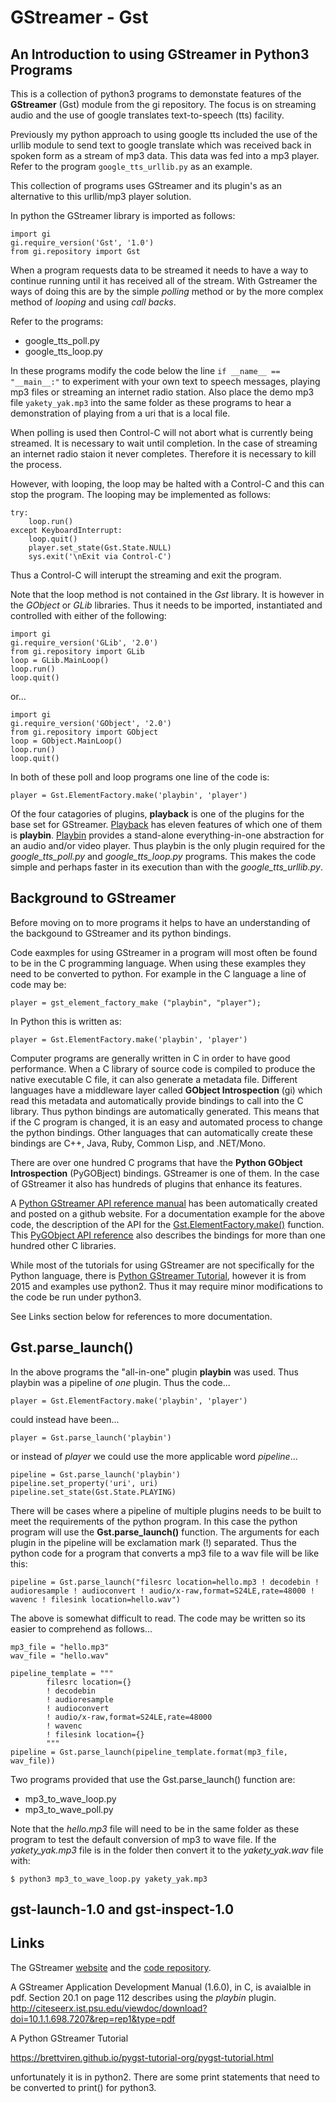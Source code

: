 # GStreamer - Gst

## An Introduction to using GStreamer in Python3 Programs

This is a collection of python3 programs to demonstate features of the **GStreamer** (Gst) module from the gi repository. The focus is on streaming audio and the use of google translates text-to-speech (tts) facility.

Previously my python approach to using google tts included the use of the urllib module to send text to google translate which was received back in spoken form as a stream of mp3 data. This data was fed into a mp3 player. Refer to the program `google_tts_urllib.py` as an example. 

This collection of programs uses GStreamer and its plugin's as an alternative to this urllib/mp3 player solution. 

In python the GStreamer library is imported as follows:
```
import gi
gi.require_version('Gst', '1.0')
from gi.repository import Gst
```

When a program requests data to be streamed it needs to have a way to continue running until it has received all of the stream. With Gstreamer the ways of doing this are by the simple *polling* method or by the more complex method of *looping* and using *call backs*.

Refer to the programs:

* google_tts_poll.py
* google_tts_loop.py

In these programs modify the code below the line `if __name__ == "__main__:"` to experiment with your own text to speech messages, playing mp3 files or streaming an internet radio station. Also place the demo mp3 file `yakety_yak.mp3` into the same folder as these programs to hear a demonstration of playing from a uri that is a local file.

When polling is used then Control-C will not abort what is currently being streamed. It is necessary to wait until completion. In the case of streaming an internet radio staion it never completes. Therefore it is necessary to kill the process.

However, with looping, the loop may be halted with a Control-C and this can stop the program. The looping may be implemented as follows:
```
try:
    loop.run()
except KeyboardInterrupt:
    loop.quit()
    player.set_state(Gst.State.NULL)
    sys.exit('\nExit via Control-C')
```
Thus a Control-C will interupt the streaming and exit the program. 

Note that the loop method is not contained in the *Gst* library. It is however in the *GObject* or *GLib* libraries. Thus it needs to be imported, instantiated and controlled with either of the following:

```
import gi
gi.require_version('GLib', '2.0')
from gi.repository import GLib
loop = GLib.MainLoop()
loop.run()
loop.quit()
```
or...
```
import gi
gi.require_version('GObject', '2.0')
from gi.repository import GObject
loop = GObject.MainLoop()
loop.run()
loop.quit()
```

In both of these poll and loop programs one line of the code is:
```
player = Gst.ElementFactory.make('playbin', 'player')
```

Of the four catagories of plugins, **playback** is one of the plugins for the base set for GStreamer. [Playback](https://gstreamer.freedesktop.org/documentation/playback/index.html?gi-language=c) has eleven features of which one of them is **playbin**. [Playbin](https://gstreamer.freedesktop.org/documentation/playback/playbin.html?gi-language=c) provides a stand-alone everything-in-one abstraction for an audio and/or video player. Thus playbin is the only plugin required for the *google_tts_poll.py* and *google_tts_loop.py* programs. This makes the code simple and perhaps faster in its execution than with the *google_tts_urllib.py*.

## Background to GStreamer

Before moving on to more programs it helps to have an understanding of the backgound to GStreamer and its python bindings.

Code eaxmples for using GStreamer in a program will most often be found to be in the C programming language. When using these examples they need to be converted to python. For example in the C language a line of code may be:
```
player = gst_element_factory_make ("playbin", "player");
```
In Python this is written as:
```
player = Gst.ElementFactory.make('playbin', 'player')
```
Computer programs are generally written in C in order to have good performance. When a C library of source code is compiled to produce the native executable C file, it can also generate a metadata file. Different languages have a middleware layer called **GObject Introspection** (gi) which read this metadata and automatically provide bindings to call into the C library. Thus python bindings are automatically generated. This means that if the C program is changed, it is an easy and automated process to change the python bindings. Other languages that can automatically create these bindings are C++, Java, Ruby, Common Lisp, and .NET/Mono. 

There are over one hundred C programs that have the **Python GObject Introspection** (PyGOBject) bindings. GStreamer is one of them. In the case of GStreamer it also has hundreds of plugins that enhance its features.

A [Python GStreamer API reference manual](https://lazka.github.io/pgi-docs/#Gst-1.0) has been automatically created and posted on a github website. For a documentation example for the above code, the description of the API for the [Gst.ElementFactory.make()](https://lazka.github.io/pgi-docs/Gst-1.0/classes/ElementFactory.html#Gst.ElementFactory.make) function. This [PyGObject API reference](http://lazka.github.io/pgi-docs/) also describes the bindings for more than one hundred other C libraries. 

While most of the tutorials for using GStreamer are not specifically for the Python language, there is [Python GStreamer Tutorial](https://brettviren.github.io/pygst-tutorial-org/pygst-tutorial.html), however it is from 2015 and examples use python2. Thus it may require minor modifications to the code be run under python3.

See Links section below for references to more documentation.

## Gst.parse_launch()

In the above programs the "all-in-one" plugin **playbin** was used. Thus playbin was a pipeline of *one* plugin. Thus the code...
```
player = Gst.ElementFactory.make('playbin', 'player')
```
could instead have been...
```
player = Gst.parse_launch('playbin')
```
or instead of *player* we could use the more applicable word *pipeline*...
```
pipeline = Gst.parse_launch('playbin')
pipeline.set_property('uri', uri)
pipeline.set_state(Gst.State.PLAYING) 
```

There will be cases where a pipeline of multiple plugins needs to be built to meet the requirements of the python program. In this case the python program will use the **Gst.parse_launch()** function. The arguments for each plugin in the pipeline will be exclamation mark (!) separated. Thus the python code for a program that converts a mp3 file to a wav file will be like this:
```
pipeline = Gst.parse_launch("filesrc location=hello.mp3 ! decodebin ! audioresample ! audioconvert ! audio/x-raw,format=S24LE,rate=48000 ! wavenc ! filesink location=hello.wav")
```
The above is somewhat difficult to read. The code may be written so its easier to comprehend as follows...
```
mp3_file = "hello.mp3"
wav_file = "hello.wav"

pipeline_template = """
        filesrc location={} 
        ! decodebin
        ! audioresample 
        ! audioconvert 
        ! audio/x-raw,format=S24LE,rate=48000 
        ! wavenc 
        ! filesink location={}
        """
pipeline = Gst.parse_launch(pipeline_template.format(mp3_file, wav_file))
```
Two programs provided that use the Gst.parse_launch() function are:

* mp3_to_wave_loop.py
* mp3_to_wave_poll.py

Note that the *hello.mp3* file will need to be in the same folder as these program to test the default conversion of mp3 to wave file. If the *yakety_yak.mp3* file is in the folder then convert it to the *yakety_yak.wav* file with:
```
$ python3 mp3_to_wave_loop.py yakety_yak.mp3
```

## gst-launch-1.0 and gst-inspect-1.0


## Links
The GStreamer [website](https://gstreamer.freedesktop.org/modules/gstreamer.html) and the [code repository](https://gitlab.freedesktop.org/gstreamer/gstreamer).

A GStreamer Application Development Manual (1.6.0), in C, is avaialble in pdf. Section 20.1 on page 112 describes using the *playbin* plugin.
http://citeseerx.ist.psu.edu/viewdoc/download?doi=10.1.1.698.7207&rep=rep1&type=pdf

A Python GStreamer Tutorial 

https://brettviren.github.io/pygst-tutorial-org/pygst-tutorial.html

unfortunately it is in python2. There are some print statements that need to be converted to print() for python3.


